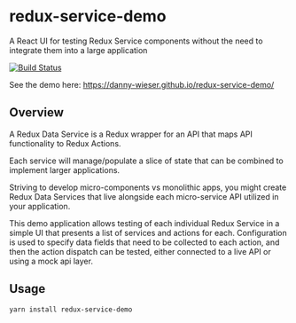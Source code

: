 # redux-service-demo
A React UI for testing Redux Service components without the need to integrate them into a large application

[![Build Status](https://travis-ci.org/danny-wieser/redux-service-demo.svg?branch=master)](https://travis-ci.org/danny-wieser/redux-service-demo)

See the demo here: https://danny-wieser.github.io/redux-service-demo/

## Overview

A Redux Data Service is a Redux wrapper for an API that maps API functionality to Redux Actions.

Each service will manage/populate a slice of state that can be combined to implement larger applications.

Striving to develop micro-components vs monolithic apps, you might create Redux Data Services that live alongside each micro-service API utilized in your application.

This demo application allows testing of each individual Redux Service in a simple UI that presents a list of services and actions for each. Configuration is used to specify data fields that need to be collected to each action, and then the action dispatch can be tested, either connected to a live API or using a mock api layer.

## Usage

`yarn install redux-service-demo`
